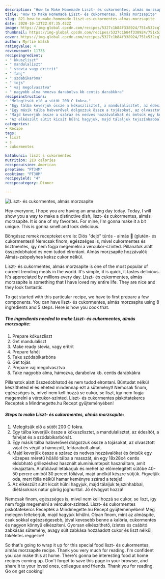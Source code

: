 ```yaml
---
description: "How to Make Homemade Liszt- és cukormentes, almás morzsapite"
title: "How to Make Homemade Liszt- és cukormentes, almás morzsapite"
slug: 821-how-to-make-homemade-liszt-es-cukormentes-almas-morzsapite
date: 2020-10-12T22:07:35.432Z
image: https://img-global.cpcdn.com/recipes/5327c1b84f338924/751x532cq70/liszt-es-cukormentes-almas-morzsapite-recept-foto.jpg
thumbnail: https://img-global.cpcdn.com/recipes/5327c1b84f338924/751x532cq70/liszt-es-cukormentes-almas-morzsapite-recept-foto.jpg
cover: https://img-global.cpcdn.com/recipes/5327c1b84f338924/751x532cq70/liszt-es-cukormentes-almas-morzsapite-recept-foto.jpg
author: Myrtie Walsh
ratingvalue: 4
reviewcount: 11735
recipeingredient:
- " kkuszliszt"
- " mandulaliszt"
- " stevia vagy eritrit"
- " fahj"
- " szdabikarbna"
- " tojs"
- " vaj megolvasztva"
- " nagyobb alma hmozva darabolva kb centis darabkkra"
recipeinstructions:
- "Melegítsük elő a sütőt 200 C fokra."
- "Egy tálba keverjük össze a kókuszlisztet, a mandulalisztet, az édesítőt, a fahéjat és a szódabikarbónát."
- "Egy másik tálba habverővel dolgozzuk össze a tojásokat, az olvasztott vajat és végül a hámozott, feldarabolt almát."
- "Majd keverjük össze a száraz és nedves hozzávalókat és öntsük egy közepes méretű hőálló tálba a masszát, én egy 18x28x4 centis eldobható grillezéshez használt alumíniumtepsit használtam, amit kivajaztam. Alufóliával letakarjuk és mehet az előmelegített sütőbe 40-50 percre amiből 30 percet fóliával, majd anélkül készre sütjük. Figyeljük oda, mert fólia nélkül hamar keményre szárad a teteje!"
- "Az elkészült sütit kicsit hűlni hagyjuk, majd tálaljuk tejszínhabbal, diétásoknak natúr görög joghurttal. Jó étvágyat hozzá!"
categories:
- Recipe
tags:
- liszt
- s
- cukormentes

katakunci: liszt s cukormentes 
nutrition: 210 calories
recipecuisine: American
preptime: "PT34M"
cooktime: "PT38M"
recipeyield: "4"
recipecategory: Dinner

---
```



![Liszt- és cukormentes, almás morzsapite](https://img-global.cpcdn.com/recipes/5327c1b84f338924/751x532cq70/liszt-es-cukormentes-almas-morzsapite-recept-foto.jpg)

Hey everyone, I hope you are having an amazing day today. Today, I will show you a way to make a distinctive dish, liszt- és cukormentes, almás morzsapite. It is one of my favorites. For mine, I'm gonna make it a bit unique. This is gonna smell and look delicious.

Böngéssz remek recepteket erre is: Diós &#34;dejó&#34; túrós - almás 🍏 (glutén- és cukormentes)! Nemcsak finom, egészséges is, mivel cukormentes és lisztmentes, így nem fogja megemelni a vércukor-szinted. Pillanatok alatt összedobhatod és nem tudod elrontani. Almás morzsapite hozzávalók Almás-zabpelyhes keksz cukor nélkül.

Liszt- és cukormentes, almás morzsapite is one of the most popular of current trending meals in the world. It's simple, it is quick, it tastes delicious. It's appreciated by millions every day. Liszt- és cukormentes, almás morzsapite is something that I have loved my entire life. They are nice and they look fantastic.


To get started with this particular recipe, we have to first prepare a few components. You can have liszt- és cukormentes, almás morzsapite using 8 ingredients and 5 steps. Here is how you cook that.

<!--inarticleads1-->

##### The ingredients needed to make Liszt- és cukormentes, almás morzsapite:

1. Prepare  kókuszliszt
1. Get  mandulaliszt
1. Make ready  stevia, vagy eritrit
1. Prepare  fahéj
1. Take  szódabikarbóna
1. Get  tojás
1. Prepare  vaj megolvasztva
1. Take  nagyobb alma, hámozva, darabolva kb. centis darabkákra


Pillanatok alatt összedobhatod és nem tudod elrontani. Bűntudat nélkül készítheted el és eheted mindennap ezt a süteményt! Nemcsak finom, egészséges is, mivel nem kell hozzá se cukor, se liszt, így nem fogja megemelni a vércukor-szinted. Liszt- és cukormentes piskótatekercs Receptek a Mindmegette.hu Recept gyűjteményében! 

<!--inarticleads2-->

##### Steps to make Liszt- és cukormentes, almás morzsapite:

1. Melegítsük elő a sütőt 200 C fokra.
1. Egy tálba keverjük össze a kókuszlisztet, a mandulalisztet, az édesítőt, a fahéjat és a szódabikarbónát.
1. Egy másik tálba habverővel dolgozzuk össze a tojásokat, az olvasztott vajat és végül a hámozott, feldarabolt almát.
1. Majd keverjük össze a száraz és nedves hozzávalókat és öntsük egy közepes méretű hőálló tálba a masszát, én egy 18x28x4 centis eldobható grillezéshez használt alumíniumtepsit használtam, amit kivajaztam. Alufóliával letakarjuk és mehet az előmelegített sütőbe 40-50 percre amiből 30 percet fóliával, majd anélkül készre sütjük. Figyeljük oda, mert fólia nélkül hamar keményre szárad a teteje!
1. Az elkészült sütit kicsit hűlni hagyjuk, majd tálaljuk tejszínhabbal, diétásoknak natúr görög joghurttal. Jó étvágyat hozzá!


Nemcsak finom, egészséges is, mivel nem kell hozzá se cukor, se liszt, így nem fogja megemelni a vércukor-szinted. Liszt- és cukormentes piskótatekercs Receptek a Mindmegette.hu Recept gyűjteményében! Még melegen feltekerjük, majd hagyjuk kihűlni. Olyan finom, mint az almáspite, csak sokkal egészségesebb, jóval kevesebb benne a kalória, cukormentes és nagyon könnyű elkészíteni. Gyorsan elkészíthető, ízletes és csábító zabkásás sütemény, avagy sült zabkása hozzáadott cukor és liszt nélkül, tökéletes reggelire! 

So that's going to wrap it up for this special food liszt- és cukormentes, almás morzsapite recipe. Thank you very much for reading. I'm confident you can make this at home. There's gonna be interesting food at home recipes coming up. Don't forget to save this page in your browser, and share it to your loved ones, colleague and friends. Thank you for reading. Go on get cooking!
